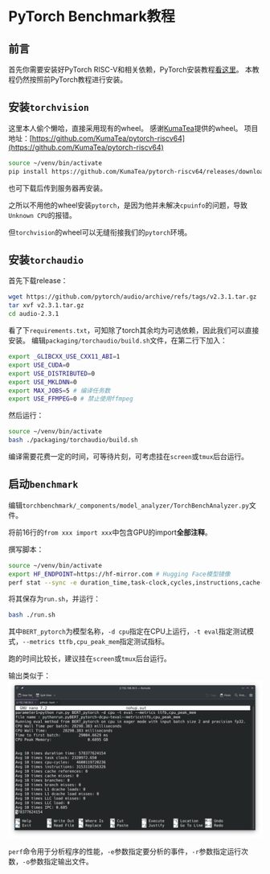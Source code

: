 # PyTorch Benchmark教程

## 前言

首先你需要安装好PyTorch RISC-V和相关依赖，PyTorch安装教程[看这里](./tutorial-oe-cn.md)。
本教程仍然按照前PyTorch教程进行安装。

## 安装`torchvision`

这里本人偷个懒哈，直接采用现有的wheel。
感谢[KumaTea](https://github.com/KumaTea)提供的wheel。
项目地址：[https://github.com/KumaTea/pytorch-riscv64](https://github.com/KumaTea/pytorch-riscv64)

```bash
source ~/venv/bin/activate
pip install https://github.com/KumaTea/pytorch-riscv64/releases/download/2.1/torchvision-0.16.1-cp311-cp311-linux_riscv64.whl
```

也可下载后传到服务器再安装。

之所以不用他的wheel安装`pytorch`，是因为他并未解决`cpuinfo`的问题，导致`Unknown CPU`的报错。

但`torchvision`的wheel可以无缝衔接我们的`pytorch`环境。

## 安装`torchaudio`

首先下载release：

```bash
wget https://github.com/pytorch/audio/archive/refs/tags/v2.3.1.tar.gz
tar xvf v2.3.1.tar.gz
cd audio-2.3.1
```

看了下`requirements.txt`，可知除了torch其余均为可选依赖，因此我们可以直接安装。
编辑`packaging/torchaudio/build.sh`文件，在第二行下加入：
```bash
export _GLIBCXX_USE_CXX11_ABI=1 
export USE_CUDA=0
export USE_DISTRIBUTED=0
export USE_MKLDNN=0
export MAX_JOBS=5 # 编译任务数
export USE_FFMPEG=0 # 禁止使用ffmpeg
```

然后运行：

```bash
source ~/venv/bin/activate
bash ./packaging/torchaudio/build.sh
```

编译需要花费一定的时间，可等待片刻，可考虑挂在`screen`或`tmux`后台运行。

## 启动`benchmark`

编辑`torchbenchmark/_components/model_analyzer/TorchBenchAnalyzer.py`文件。

将前16行的`from xxx import xxx`中包含GPU的import**全部注释**。

撰写脚本：

```bash
source ~/venv/bin/activate
export HF_ENDPOINT=https://hf-mirror.com # Hugging Face模型镜像
perf stat --sync -e duration_time,task-clock,cycles,instructions,cache-references,cache-misses,branches,branch-misses,L1-dcache-loads,L1-dcache-load-misses,LLC-load-misses,LLC-loads -r 1 -o performance.txt "python run.py BERT_pytorch -d cpu -t eval --metrics ttfb,cpu_peak_mem"
```

将其保存为`run.sh`，并运行：

```bash
bash ./run.sh
```

其中`BERT_pytorch`为模型名称，`-d cpu`指定在CPU上运行，`-t eval`指定测试模式，`--metrics ttfb,cpu_peak_mem`指定测试指标。

跑的时间比较长，建议挂在`screen`或`tmux`后台运行。

输出类似于：
![alt text](images/huvilvuy.png)

`perf`命令用于分析程序的性能，`-e`参数指定要分析的事件，`-r`参数指定运行次数，`-o`参数指定输出文件。
